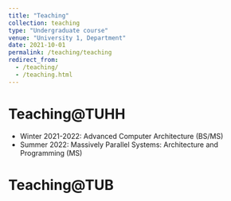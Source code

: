 ```yaml
---
title: "Teaching"
collection: teaching
type: "Undergraduate course"
venue: "University 1, Department"
date: 2021-10-01
permalink: /teaching/teaching
redirect_from: 
  - /teaching/
  - /teaching.html
---
```


Teaching@TUHH
===

* Winter 2021-2022: Advanced Computer Architecture (BS/MS)
* Summer 2022: Massively Parallel Systems: Architecture and Programming (MS)

Teaching@TUB 
===

